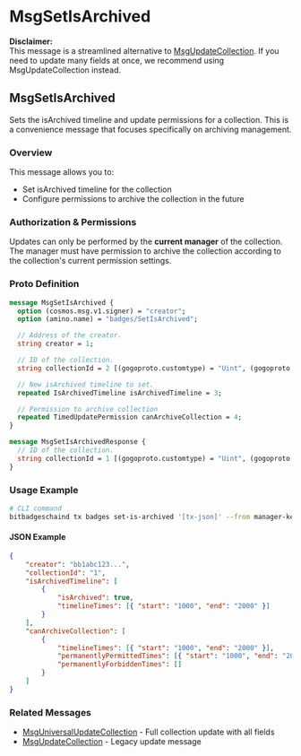 # MsgSetIsArchived

**Disclaimer:**\
This message is a streamlined alternative to [MsgUpdateCollection](broken-reference). If you need to update many fields at once, we recommend using MsgUpdateCollection instead.

## MsgSetIsArchived

Sets the isArchived timeline and update permissions for a collection. This is a convenience message that focuses specifically on archiving management.

### Overview

This message allows you to:

* Set isArchived timeline for the collection
* Configure permissions to archive the collection in the future

### Authorization & Permissions

Updates can only be performed by the **current manager** of the collection. The manager must have permission to archive the collection according to the collection's current permission settings.

### Proto Definition

```protobuf
message MsgSetIsArchived {
  option (cosmos.msg.v1.signer) = "creator";
  option (amino.name) = "badges/SetIsArchived";

  // Address of the creator.
  string creator = 1;

  // ID of the collection.
  string collectionId = 2 [(gogoproto.customtype) = "Uint", (gogoproto.nullable) = false];

  // New isArchived timeline to set.
  repeated IsArchivedTimeline isArchivedTimeline = 3;

  // Permission to archive collection
  repeated TimedUpdatePermission canArchiveCollection = 4;
}

message MsgSetIsArchivedResponse {
  // ID of the collection.
  string collectionId = 1 [(gogoproto.customtype) = "Uint", (gogoproto.nullable) = false];
}
```

### Usage Example

```bash
# CLI command
bitbadgeschaind tx badges set-is-archived '[tx-json]' --from manager-key
```

#### JSON Example

```json
{
    "creator": "bb1abc123...",
    "collectionId": "1",
    "isArchivedTimeline": [
        {
            "isArchived": true,
            "timelineTimes": [{ "start": "1000", "end": "2000" }]
        }
    ],
    "canArchiveCollection": [
        {
            "timelineTimes": [{ "start": "1000", "end": "2000" }],
            "permanentlyPermittedTimes": [{ "start": "1000", "end": "2000" }],
            "permanentlyForbiddenTimes": []
        }
    ]
}
```

### Related Messages

* [MsgUniversalUpdateCollection](broken-reference) - Full collection update with all fields
* [MsgUpdateCollection](broken-reference) - Legacy update message
